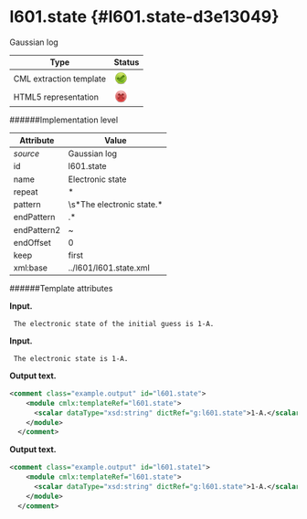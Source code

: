 # l601.state {#l601.state-d3e13049}

Gaussian log

| Type                                                                                                                                                | Status                                                                                                                                              |
|----|----|
| CML extraction template                                                                                                                             | ![](/imgs/Total.png)                                                                                                                                |
| HTML5 representation                                                                                                                                | ![](/imgs/None.png)                                                                                                                                 |

######Implementation level

| Attribute                                                                                                                                           | Value                                                                                                                                               |
|----|----|
| *source*                                                                                                                                            | Gaussian log                                                                                                                                        |
| id                                                                                                                                                  | l601.state                                                                                                                                          |
| name                                                                                                                                                | Electronic state                                                                                                                                    |
| repeat                                                                                                                                              | \*                                                                                                                                                  |
| pattern                                                                                                                                             | \\s\*The electronic state.\*                                                                                                                        |
| endPattern                                                                                                                                          | .\*                                                                                                                                                 |
| endPattern2                                                                                                                                         | \~                                                                                                                                                  |
| endOffset                                                                                                                                           | 0                                                                                                                                                   |
| keep                                                                                                                                                | first                                                                                                                                               |
| xml:base                                                                                                                                            | ../l601/l601.state.xml                                                                                                                              |

######Template attributes

**Input.**

     The electronic state of the initial guess is 1-A.
      

**Input.**

     The electronic state is 1-A.
      

**Output text.**

```xml
<comment class="example.output" id="l601.state">
    <module cmlx:templateRef="l601.state">
      <scalar dataType="xsd:string" dictRef="g:l601.state">1-A.</scalar>
    </module>
  </comment>
```

**Output text.**

```xml
<comment class="example.output" id="l601.state1">
    <module cmlx:templateRef="l601.state">
      <scalar dataType="xsd:string" dictRef="g:l601.state">1-A.</scalar>
    </module>
  </comment>
```
